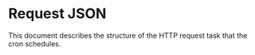 # Request JSON

This document describes the structure of the HTTP request task that the cron schedules.

